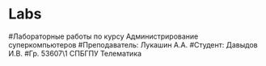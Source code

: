 # Labs

#Лабораторные работы по курсу Администрирование суперкомпьютеров
#Преподаватель: Лукашин А.А.
#Студент: Давыдов И.В.
#Гр. 53607\1 СПБГПУ Телематика
